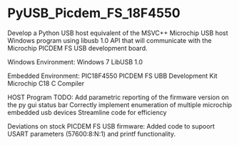 PyUSB_Picdem_FS_18F4550
=======================

Develop a Python USB host equivalent of the MSVC++ Microchip USB host Windows program using libusb 1.0 API that will communicate with the Microchip PICDEM FS USB development board.

Windows Environment:
Windows 7
LibUSB 1.0

Embedded Environment:
PIC18F4550
PICDEM FS UBB Development Kit
Microchip C18 C Compiler

HOST Program TODO:
Add parametric reporting of the firmware version on the py gui status bar
Correctly implement enumeration of multiple microchip embedded usb devices
Streamline code for efficiency

Deviations on stock PICDEM FS USB firmware:
Added code to supoort USART parameters (57600:8:N:1) and printf functionality.
